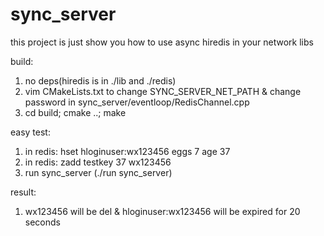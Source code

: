 # sync_server
this project is just show you how to use async hiredis in your network libs

build:
1. no deps(hiredis is in ./lib and ./redis)
2. vim CMakeLists.txt to change SYNC_SERVER_NET_PATH & change password in sync_server/eventloop/RedisChannel.cpp
3. cd build; cmake ..; make

easy test:
1. in redis:  hset hloginuser:wx123456 eggs 7 age 37  
2. in redis:  zadd testkey 37 wx123456
3. run sync_server (./run sync_server)

result:
1. wx123456 will be del & hloginuser:wx123456 will be expired for 20 seconds 

